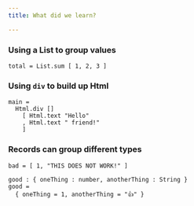 ```yaml
---
title: What did we learn?

---
```


### Using a List to group values

```
total = List.sum [ 1, 2, 3 ]
```


### Using `div` to build up Html

```
main =
  Html.div []
    [ Html.text "Hello"
    , Html.text " friend!"
    ]
```


### Records can group different types

```
bad = [ 1, "THIS DOES NOT WORK!" ]

good : { oneThing : number, anotherThing : String }
good =
  { oneThing = 1, anotherThing = "👍" }
```
